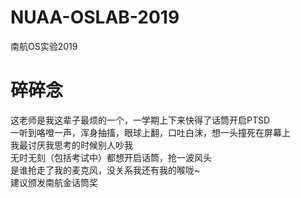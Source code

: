 # NUAA-OSLAB-2019
南航OS实验2019

# 碎碎念
这老师是我这辈子最烦的一个，一学期上下来快得了话筒开启PTSD  
一听到咯噔一声，浑身抽搐，眼球上翻，口吐白沫，想一头撞死在屏幕上  
我最讨厌我思考的时候别人吵我  
无时无刻（包括考试中）都想开启话筒，抢一波风头  
是谁抢走了我的麦克风，没关系我还有我的喉咙~  
建议颁发南航金话筒奖  
